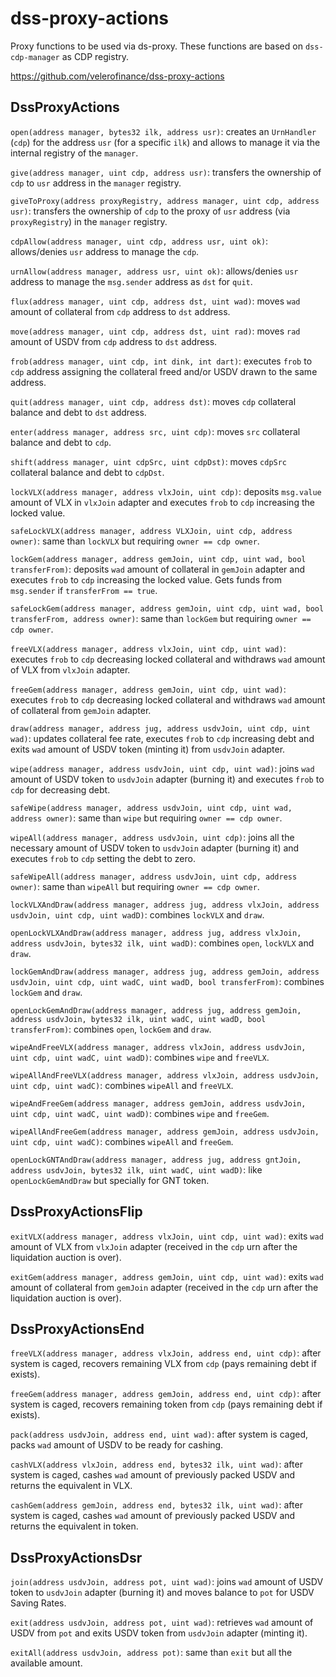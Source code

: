# dss-proxy-actions
Proxy functions to be used via ds-proxy. These functions are based on `dss-cdp-manager` as CDP registry.

https://github.com/velerofinance/dss-proxy-actions

## DssProxyActions

`open(address manager, bytes32 ilk, address usr)`: creates an `UrnHandler` (`cdp`) for the address `usr` (for a specific `ilk`) and allows to manage it via the internal registry of the `manager`.

`give(address manager, uint cdp, address usr)`: transfers the ownership of `cdp` to `usr` address in the `manager` registry.

`giveToProxy(address proxyRegistry, address manager, uint cdp, address usr)`: transfers the ownership of `cdp` to the proxy of `usr` address (via `proxyRegistry`) in the `manager` registry.

`cdpAllow(address manager, uint cdp, address usr, uint ok)`: allows/denies `usr` address to manage the `cdp`.

`urnAllow(address manager, address usr, uint ok)`: allows/denies `usr` address to manage the `msg.sender` address as `dst` for `quit`.

`flux(address manager, uint cdp, address dst, uint wad)`: moves `wad` amount of collateral from `cdp` address to `dst` address.

`move(address manager, uint cdp, address dst, uint rad)`: moves `rad` amount of USDV from `cdp` address to `dst` address.

`frob(address manager, uint cdp, int dink, int dart)`: executes `frob` to `cdp` address assigning the collateral freed and/or USDV drawn to the same address.

`quit(address manager, uint cdp, address dst)`: moves `cdp` collateral balance and debt to `dst` address.

`enter(address manager, address src, uint cdp)`: moves `src` collateral balance and debt to `cdp`.

`shift(address manager, uint cdpSrc, uint cdpDst)`: moves `cdpSrc` collateral balance and debt to `cdpDst`.

`lockVLX(address manager, address vlxJoin, uint cdp)`: deposits `msg.value` amount of VLX in `vlxJoin` adapter and executes `frob` to `cdp` increasing the locked value.

`safeLockVLX(address manager, address VLXJoin, uint cdp, address owner)`: same than `lockVLX` but requiring `owner == cdp owner`.

`lockGem(address manager, address gemJoin, uint cdp, uint wad, bool transferFrom)`: deposits `wad` amount of collateral in `gemJoin` adapter and executes `frob` to `cdp` increasing the locked value. Gets funds from `msg.sender` if `transferFrom == true`.

`safeLockGem(address manager, address gemJoin, uint cdp, uint wad, bool transferFrom, address owner)`: same than `lockGem` but requiring `owner == cdp owner`.

`freeVLX(address manager, address vlxJoin, uint cdp, uint wad)`: executes `frob` to `cdp` decreasing locked collateral and withdraws `wad` amount of VLX from `vlxJoin` adapter.

`freeGem(address manager, address gemJoin, uint cdp, uint wad)`: executes `frob` to `cdp` decreasing locked collateral and withdraws `wad` amount of collateral from `gemJoin` adapter.

`draw(address manager, address jug, address usdvJoin, uint cdp, uint wad)`: updates collateral fee rate, executes `frob` to `cdp` increasing debt and exits `wad` amount of USDV token (minting it) from `usdvJoin` adapter.

`wipe(address manager, address usdvJoin, uint cdp, uint wad)`: joins `wad` amount of USDV token to `usdvJoin` adapter (burning it) and executes `frob` to `cdp` for decreasing debt.

`safeWipe(address manager, address usdvJoin, uint cdp, uint wad, address owner)`: same than `wipe` but requiring `owner == cdp owner`.

`wipeAll(address manager, address usdvJoin, uint cdp)`: joins all the necessary amount of USDV token to `usdvJoin` adapter (burning it) and executes `frob` to `cdp` setting the debt to zero.

`safeWipeAll(address manager, address usdvJoin, uint cdp, address owner)`: same than `wipeAll` but requiring `owner == cdp owner`.

`lockVLXAndDraw(address manager, address jug, address vlxJoin, address usdvJoin, uint cdp, uint wadD)`: combines `lockVLX` and `draw`.

`openLockVLXAndDraw(address manager, address jug, address vlxJoin, address usdvJoin, bytes32 ilk, uint wadD)`: combines `open`, `lockVLX` and `draw`.

`lockGemAndDraw(address manager, address jug, address gemJoin, address usdvJoin, uint cdp, uint wadC, uint wadD, bool transferFrom)`: combines `lockGem` and `draw`.

`openLockGemAndDraw(address manager, address jug, address gemJoin, address usdvJoin, bytes32 ilk, uint wadC, uint wadD, bool transferFrom)`: combines `open`, `lockGem` and `draw`.

`wipeAndFreeVLX(address manager, address vlxJoin, address usdvJoin, uint cdp, uint wadC, uint wadD)`: combines `wipe` and `freeVLX`.

`wipeAllAndFreeVLX(address manager, address vlxJoin, address usdvJoin, uint cdp, uint wadC)`: combines `wipeAll` and `freeVLX`.

`wipeAndFreeGem(address manager, address gemJoin, address usdvJoin, uint cdp, uint wadC, uint wadD)`: combines `wipe` and `freeGem`.

`wipeAllAndFreeGem(address manager, address gemJoin, address usdvJoin, uint cdp, uint wadC)`: combines `wipeAll` and `freeGem`.

`openLockGNTAndDraw(address manager, address jug, address gntJoin, address usdvJoin, bytes32 ilk, uint wadC, uint wadD)`: like `openLockGemAndDraw` but specially for GNT token.

## DssProxyActionsFlip

`exitVLX(address manager, address vlxJoin, uint cdp, uint wad)`: exits `wad` amount of VLX from `vlxJoin` adapter (received in the `cdp` urn after the liquidation auction is over).

`exitGem(address manager, address gemJoin, uint cdp, uint wad)`: exits `wad` amount of collateral from `gemJoin` adapter (received in the `cdp` urn after the liquidation auction is over).

## DssProxyActionsEnd

`freeVLX(address manager, address vlxJoin, address end, uint cdp)`: after system is caged, recovers remaining VLX from `cdp` (pays remaining debt if exists).

`freeGem(address manager, address gemJoin, address end, uint cdp)`: after system is caged, recovers remaining token from `cdp` (pays remaining debt if exists).

`pack(address usdvJoin, address end, uint wad)`: after system is caged, packs `wad` amount of USDV to be ready for cashing.

`cashVLX(address vlxJoin, address end, bytes32 ilk, uint wad)`: after system is caged, cashes `wad` amount of previously packed USDV and returns the equivalent in VLX.

`cashGem(address gemJoin, address end, bytes32 ilk, uint wad)`: after system is caged, cashes `wad` amount of previously packed USDV and returns the equivalent in token.

## DssProxyActionsDsr

`join(address usdvJoin, address pot, uint wad)`: joins `wad` amount of USDV token to `usdvJoin` adapter (burning it) and moves balance to `pot` for USDV Saving Rates.

`exit(address usdvJoin, address pot, uint wad)`: retrieves `wad` amount of USDV from `pot` and exits USDV token from `usdvJoin` adapter (minting it).

`exitAll(address usdvJoin, address pot)`: same than `exit` but all the available amount.
